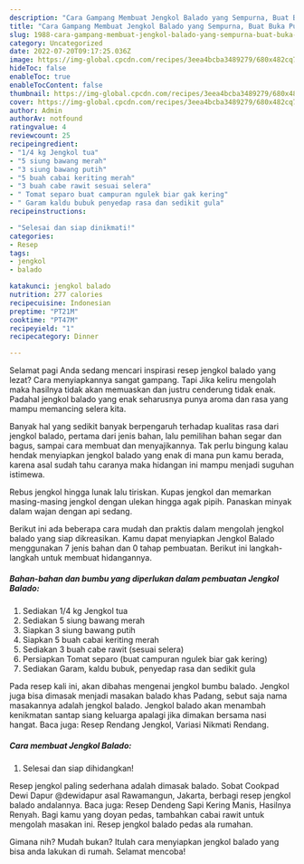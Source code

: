 ```yaml
---
description: "Cara Gampang Membuat Jengkol Balado yang Sempurna, Buat Buka Puasa Menggugah Selera"
title: "Cara Gampang Membuat Jengkol Balado yang Sempurna, Buat Buka Puasa Menggugah Selera"
slug: 1988-cara-gampang-membuat-jengkol-balado-yang-sempurna-buat-buka-puasa-menggugah-selera
category: Uncategorized
date: 2022-07-20T09:17:25.036Z
image: https://img-global.cpcdn.com/recipes/3eea4bcba3489279/680x482cq70/jengkol-balado-foto-resep-utama.jpg
hideToc: false
enableToc: true
enableTocContent: false
thumbnail: https://img-global.cpcdn.com/recipes/3eea4bcba3489279/680x482cq70/jengkol-balado-foto-resep-utama.jpg
cover: https://img-global.cpcdn.com/recipes/3eea4bcba3489279/680x482cq70/jengkol-balado-foto-resep-utama.jpg
author: Admin
authorAv: notfound
ratingvalue: 4
reviewcount: 25
recipeingredient:
- "1/4 kg Jengkol tua"
- "5 siung bawang merah"
- "3 siung bawang putih"
- "5 buah cabai keriting merah"
- "3 buah cabe rawit sesuai selera"
- " Tomat separo buat campuran ngulek biar gak kering"
- " Garam kaldu bubuk penyedap rasa dan sedikit gula"
recipeinstructions:

- "Selesai dan siap dinikmati!"
categories:
- Resep
tags:
- jengkol
- balado

katakunci: jengkol balado 
nutrition: 277 calories
recipecuisine: Indonesian
preptime: "PT21M"
cooktime: "PT47M"
recipeyield: "1"
recipecategory: Dinner

---
```



Selamat pagi Anda sedang mencari inspirasi resep jengkol balado yang lezat? Cara menyiapkannya sangat gampang. Tapi Jika keliru mengolah maka hasilnya tidak akan memuaskan dan justru cenderung tidak enak. Padahal jengkol balado yang enak seharusnya punya aroma dan rasa yang mampu memancing selera kita.


Banyak hal yang sedikit banyak berpengaruh terhadap kualitas rasa dari jengkol balado, pertama dari jenis bahan, lalu pemilihan bahan segar dan bagus, sampai cara membuat dan menyajikannya. Tak perlu bingung kalau hendak menyiapkan jengkol balado yang enak di mana pun kamu berada, karena asal sudah tahu caranya maka hidangan ini mampu menjadi suguhan istimewa.

Rebus jengkol hingga lunak lalu tiriskan. Kupas jengkol dan memarkan masing-masing jengkol dengan ulekan hingga agak pipih. Panaskan minyak dalam wajan dengan api sedang.


Berikut ini ada beberapa cara mudah dan praktis dalam mengolah jengkol balado yang siap dikreasikan. Kamu dapat menyiapkan Jengkol Balado menggunakan 7 jenis bahan dan 0 tahap pembuatan. Berikut ini langkah-langkah untuk membuat hidangannya.

<!--inarticleads1-->

##### Bahan-bahan dan bumbu yang diperlukan dalam pembuatan Jengkol Balado:

1. Sediakan 1/4 kg Jengkol tua
1. Sediakan 5 siung bawang merah
1. Siapkan 3 siung bawang putih
1. Siapkan 5 buah cabai keriting merah
1. Sediakan 3 buah cabe rawit (sesuai selera)
1. Persiapkan  Tomat separo (buat campuran ngulek biar gak kering)
1. Sediakan  Garam, kaldu bubuk, penyedap rasa dan sedikit gula


Pada resep kali ini, akan dibahas mengenai jengkol bumbu balado. Jengkol juga bisa dimasak menjadi masakan balado khas Padang, sebut saja nama masakannya adalah jengkol balado. Jengkol balado akan menambah kenikmatan santap siang keluarga apalagi jika dimakan bersama nasi hangat. Baca juga: Resep Rendang Jengkol, Variasi Nikmati Rendang. 

<!--inarticleads2-->

##### Cara membuat Jengkol Balado:


1. Selesai dan siap dihidangkan!

Resep jengkol paling sederhana adalah dimasak balado. Sobat Cookpad Dewi Dapur @dewidapur asal Rawamangun, Jakarta, berbagi resep jengkol balado andalannya. Baca juga: Resep Dendeng Sapi Kering Manis, Hasilnya Renyah. Bagi kamu yang doyan pedas, tambahkan cabai rawit untuk mengolah masakan ini. Resep jengkol balado pedas ala rumahan. 

Gimana nih? Mudah bukan? Itulah cara menyiapkan jengkol balado yang bisa anda lakukan di rumah. Selamat mencoba!
